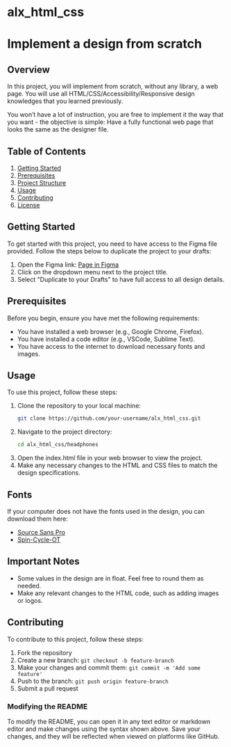 # alx_html_css

# Implement a design from scratch

## Overview

In this project, you will implement from scratch, without any library, a web page. You will use all HTML/CSS/Accessibility/Responsive design knowledges that you learned previously.

You won’t have a lot of instruction, you are free to implement it the way that you want - the objective is simple: Have a fully functional web page that looks the same as the designer file.

## Table of Contents
1. [Getting Started](#getting-started)
2. [Prerequisites](#prerequisites)
3. [Project Structure](#project-structure)
4. [Usage](#usage)
5. [Contributing](#contributing)
6. [License](#license)

## Getting Started

To get started with this project, you need to have access to the Figma file provided. Follow the steps below to duplicate the project to your drafts:

1. Open the Figma link: [Page in Figma](https://intranet.alxswe.com/rltoken/Sh2bjjzliJAnMerEI6I2hQ)
2. Click on the dropdown menu next to the project title.
3. Select "Duplicate to your Drafts" to have full access to all design details.

## Prerequisites

Before you begin, ensure you have met the following requirements:

- You have installed a web browser (e.g., Google Chrome, Firefox).
- You have installed a code editor (e.g., VSCode, Sublime Text).
- You have access to the internet to download necessary fonts and images.



## Usage

To use this project, follow these steps:

1. Clone the repository to your local machine:
   ```sh
   git clone https://github.com/your-username/alx_html_css.git
2. Navigate to the project directory:
    ```sh
    cd alx_html_css/headphones
3. Open the index.html file in your web browser to view the project.
4. Make any necessary changes to the HTML and CSS files to match the design specifications.


## Fonts
If your computer does not have the fonts used in the design, you can download them here:
- [Source Sans Pro](https://intranet.alxswe.com/rltoken/dIzvSCd7pc-TvhbPzIZFtA)
- [Spin-Cycle-OT](https://intranet.alxswe.com/rltoken/2GiLUC7TtmTQTAnS1dlPKQ)


## Important Notes
- Some values in the design are in float. Feel free to round them as needed.
- Make any relevant changes to the HTML code, such as adding images or logos.



## Contributing
To contribute to this project, follow these steps:
1. Fork the repository
2. Create a new branch: `git checkout -b feature-branch`
3. Make your changes and commit them: `git commit -m 'Add some feature'`
4. Push to the branch: `git push origin feature-branch`
5. Submit a pull request



### Modifying the README

To modify the README, you can open it in any text editor or markdown editor and make changes using the syntax shown above. Save your changes, and they will be reflected when viewed on platforms like GitHub.
